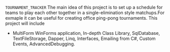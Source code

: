 `TOURNAMENT_TRACKER`
The main idea of this project is to set up a schedule for teams to play each other together in a single-elimination style matchups.For exmaple it can be useful for creating office ping-pong tournaments. This project will include
- MultiForm WinForms application, In-depth Class Library, SqlDatabase, TextFileStorage,
  Dapper, Linq, Interfaces, Emailing from C#, Custom Events, AdvancedDebugging.